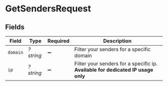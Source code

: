 # GetSendersRequest


## Fields

| Field                                                                             | Type                                                                              | Required                                                                          | Description                                                                       |
| --------------------------------------------------------------------------------- | --------------------------------------------------------------------------------- | --------------------------------------------------------------------------------- | --------------------------------------------------------------------------------- |
| `domain`                                                                          | *?string*                                                                         | :heavy_minus_sign:                                                                | Filter your senders for a specific domain                                         |
| `ip`                                                                              | *?string*                                                                         | :heavy_minus_sign:                                                                | Filter your senders for a specific ip. **Available for dedicated IP usage only**<br/> |
